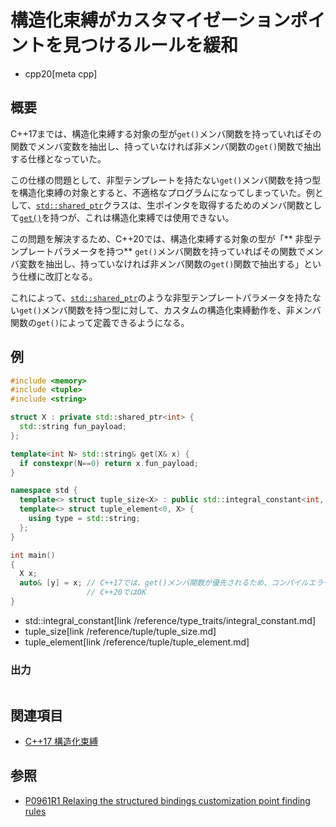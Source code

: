 # 構造化束縛がカスタマイゼーションポイントを見つけるルールを緩和
* cpp20[meta cpp]

## 概要
C++17までは、構造化束縛する対象の型が`get()`メンバ関数を持っていればその関数でメンバ変数を抽出し、持っていなければ非メンバ関数の`get()`関数で抽出する仕様となっていた。

この仕様の問題として、非型テンプレートを持たない`get()`メンバ関数を持つ型を構造化束縛の対象とすると、不適格なプログラムになってしまっていた。例として、[`std::shared_ptr`](/reference/memory/shared_ptr.md)クラスは、生ポインタを取得するためのメンバ関数として[`get()`](/reference/memory/shared_ptr/get.md)を持つが、これは構造化束縛では使用できない。

この問題を解決するため、C++20では、構造化束縛する対象の型が「** 非型テンプレートパラメータを持つ** `get()`メンバ関数を持っていればその関数でメンバ変数を抽出し、持っていなければ非メンバ関数の`get()`関数で抽出する」という仕様に改訂となる。

これによって、[`std::shared_ptr`](/reference/memory/shared_ptr.md)のような非型テンプレートパラメータを持たない`get()`メンバ関数を持つ型に対して、カスタムの構造化束縛動作を、非メンバ関数の`get()`によって定義できるようになる。


## 例
```cpp example
#include <memory>
#include <tuple>
#include <string>

struct X : private std::shared_ptr<int> {
  std::string fun_payload;
};

template<int N> std::string& get(X& x) {
  if constexpr(N==0) return x.fun_payload;
}

namespace std {
  template<> struct tuple_size<X> : public std::integral_constant<int, 1> {};
  template<> struct tuple_element<0, X> {
    using type = std::string;
  };
}

int main()
{
  X x;
  auto& [y] = x; // C++17では、get()メンバ関数が優先されるため、コンパイルエラーとなる
                 // C++20ではOK
}
```
* std::integral_constant[link /reference/type_traits/integral_constant.md]
* tuple_size[link /reference/tuple/tuple_size.md]
* tuple_element[link /reference/tuple/tuple_element.md]

### 出力
```
```


## 関連項目
- [C++17 構造化束縛](/lang/cpp17/structured_bindings.md)


## 参照
- [P0961R1 Relaxing the structured bindings customization point finding rules](http://www.open-std.org/jtc1/sc22/wg21/docs/papers/2018/p0961r1.html)
